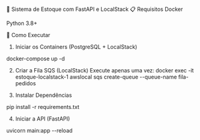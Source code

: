 🛒 Sistema de Estoque com FastAPI e LocalStack
📋 Requisitos
Docker 

Python 3.8+

🚀 Como Executar
1. Iniciar os Containers (PostgreSQL + LocalStack)

docker-compose up -d

2. Criar a Fila SQS (LocalStack)
Execute apenas uma vez:
docker exec -it estoque-localstack-1 awslocal sqs create-queue --queue-name fila-pedidos

3. Instalar Dependências

pip install -r requirements.txt

4. Iniciar a API (FastAPI)

uvicorn main:app --reload
